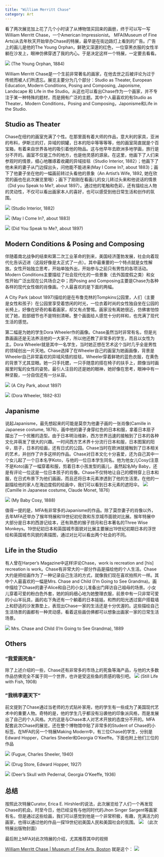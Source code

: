 ```yaml
---
title: "William Merritt Chase"
category: Art
---
```


看了两次展览加上花了几个小时读了从博物馆买回来的画册，终于可以写一写William Merritt Chase，一个American Impressionist。
MFA(Museum of Fine Arts)从去年秋天开始举办Chase的特展，最早是在街边路灯上看到的广告。广告上的画儿是他的The Young Orphan，鲜艳又深邃的红色，一位穿黑衣服的女性半躺在沙发上，眼神仿佛穿透了我的内心。于是决定这样一个特展，一定要去看看。

![](img/chase/UNADJUSTEDNONRAW_thumb_2dcf.jpg)
(The Young Orphan, 1884)

William Merritt Chase是一个生前非常著名的画家，在他去世之后被评论为过于传统而被人们所遗忘。展览主要分为几个部分：Studio as Theater,  European Education, Modern Conditions, Posing and Composing, Japonisme, Landscape 和 Life in the Studio。从这也可以看出Chase作为一个画家，并不专注于某一种特殊的题材，而是拥有广泛的主题。其中个人最喜欢的有Studio as Theater，Modern Conditions，Posing and Composing，Japonisme和Life in the Studio.

## Studio as Theater

Chase在纽约的画室充满了个性。在那里面有着大师的作品，意大利的家具，亚洲的布料，伊斯兰的灯，异域的铜罐，日本的阳伞等等等等，他的画室简直就是个百宝箱，有着来自世界各地的吸引着他的物品。这与他早年去欧洲多地学画，旅行是分不开的。画室不仅是工作的地方，也是他灵感的源泉。在这里，他画下了人们来参观时的情景，细心地雕琢着收藏的异域挂毯（Studio Interior, 1882）；他画下了他未来的妻子从门边探出头，问他能不能进来(May I Come In?, about 1883)；画下了他妻子坐在他的一幅画前转过头看他的景象（An Artist’s Wife, 1892,  她在欣赏的画也在此次展览里哦）；画下了刚刚在看画儿的女儿转过头来和他说话的情景（Did you Speak to Me?, about 1897）。通过他的笔触和色彩，还有描绘出人物的灵动性，不仅可以看出画家本人的喜好，也可以感受到他日常生活和创作的氛围。

![](img/chase/UNADJUSTEDNONRAW_thumb_2dd5.jpg)
(Studio Interior, 1882)

![](img/chase/may-i-come-in.jpg)
(May I Come In?, about 1883)

![](img/chase/tumblr_o12et7fLl61rrnekqo1_1280.jpg)
(Did You Speak to Me?, about 1897)

## Modern Conditions & Posing and Composing

伴随着南北战争的结束和第二次工业革命的到来，美国经济蓬勃发展，社会向着现代化告诉迈进（这段好像是太正式了一点）。其中最重要的一个特点就是女性解放。女性开始独立思考，开始单独外出，开始参与之前只有男性的各项活动。Modern Conditions主要描绘了社会现代化的一些景象（去外国度假之类）和女性开始广泛出现在公共场合之中；而Posing and Composing主要是Chase为各种各样的现代女性做的肖像画。个人最喜欢的是下面的两幅。

A City Park (about 1897)描绘的是在布鲁克林的Tompkins公园里，人们（主要是女性和孩子）在公园里享受着悠闲的时光，一位衣着时尚的女性独自坐在公园的长椅上，好像在好奇的看着画家，却又有点警惕。画家没有离她很近，仿佛害怕惊扰了她，脸部细节也不是特别清晰。整个画面给人感觉十分的祥和，也充满了现代生活的感觉。

第二幅是为她的学生Dora Wheeler作的画像。Chase虽然当时非常有名，但是光靠画画还是无法养活他的一大家子，所以他还教了非常多的学生，而且以女性为主。Dora Wheeler就是其中一名学生，当时她正想在艺术这个当时几乎全是男性的领域创出一片天地。Chase选择了在Wheeler自己的画室为她画画像，背景是Wheeler自己非常喜欢的异域风情的挂毯，Wheeler穿着鲜艳的蓝色衣服，在黄色的背景下尤其显眼。她一只手托腮，一只手随意的搭在椅子的扶手上，颇像当时画报里时髦的女性的姿势。最引人注目的还是她的眼神，她好像在思考，眼神中有一种坚毅，一分自信还有一分从容。

![](img/chase/187441_4137471.jpg)
(A City Park, about 1897)

![](img/chase/1921.1239_w.jpg)
(Dora Wheeler, 1882-83)

## Japanisme

说起Japanisme，最先想起来的可能是莫奈为他妻子画的一张肖像(Camille in Japanese costume, 1876)，画中他的妻子身穿红色的日本和服，拿着日本扇子摆出了一个优雅的造型。由于日本明治维新，西方世界迅速的接触到了日本的各种文化并萌发了很大的兴趣。一时间西方艺术界十分流行日本和服，日本图案的阳伞，扇子，日本的绘画，还有日式的公园。Chase当时在欧洲就接触到了日本相关的艺术，并创作了许多这样的作品。Chase对日本文化十分喜爱，还为自己其中一个女儿起了一个日本名字Koto，与他的一位日本学生同名。他为他女儿Cosy(注意不是Koto)画了一幅穿着和服，剪着日本小孩发型的画儿，虽然起名My Baby，还是有评论一位这是一位日本孩子的肖像。Chase不仅特地让自己的模特穿上日本和服，在日式布景下为他们画画，而且还将日本元素渗透到了他的生活里。在他的一副描绘他的家人在海边度假的绘画中，我们可以看到日本元素的遮阳伞。
![](img/chase/440px-Claude_Monet-Madame_Monet_en_costume_japonais.jpg)
(Camille in Japanese costume, Claude Monet, 1876)

![](img/chase/UNADJUSTEDNONRAW_thumb_2ddc.jpg)
(My Baby Cosy, 1888)

值得一提的是，MFA有非常多的Japanisme的作品。除了莫奈妻子的肖像以外，去年MFA还举办了猴年特展和19世纪初伦敦和东京城市面貌对比展。猴年特展中大部分是日本的西游记绘本，还有熟悉的猴子捞月和日本著名的Three Wise Monkeys。19世纪初日本和英国城市面貌对比展主要展出19世纪初期日本的浮世绘和英国城市风貌的素描图，通过对比可以看出两个社会的不同。

## Life in the Studio
有人曾在Harper’s Magazine中这样评论Chase，work is recreation and [his] recreation is work。Chase有非常大的一部分作品是描绘他的个人生活。Chase大约是把绘画作为了一种记录自己生活的方式，就像我们现在喜欢拍照片一样。其中个人最喜欢的一幅是Mrs. Chase and Child (I’m Going to See Grandma)。画中描绘了Chase的妻子Alice和自己的小女儿准备出门拜访自己祖母的场景。小女儿穿着可爱的粉白色外套，她的妈妈细心地为她整理衣服，前景中有一只非常可爱的小山羊玩具，画的右下角还有一个躺着的日本娃娃。和煦的阳光透过窗户搭载墙上和舒适的沙发靠垫上，表现出Chase一家的生活还是十分优渥的。这些描绘自己生活场景的画都有一种灵动感，看着这些画仿佛都可以想象出画家一家的日常生活场景。

![](img/chase/UNADJUSTEDNONRAW_thumb_2de3.jpg)
Mrs. Chase and Child (I’m Going to See Grandma), 1889

## Others

### “我爱画死鱼”
除了上述介绍的一些，Chase还有非常多的市场上的死鱼等海产品，与他的大多数作品仿佛完全不属于同一个世界，也许是受这些鱼的质感的吸引吧。
![](img/chase/still-life-with-fish.jpg!Large.jpg)
(Still Life with Fish, 1908)

### ”我桃李遍天下“
前文提到了Chase通过当老师的方式贴补家用，他的学生有一些成为了美国现代艺术中的重要人物。奇特的是，他的学生几乎都没有沿袭他的印象派风格，而是发展出了自己的个人风格。大约这是与Chase本人对艺术开放的态度分不开的。MFA配套此次Chase的展览，还在整个博物馆中贴了非常多的Student of Chase的小标签。在MFA的另一个特展Making Modern中，有三位Chase的学生，分别是Edward Hopper，Charles Sheeler和Georgia O'Keeffe。下面也附上他们三位的作品

![](img/chase/SC216064.jpg)
(Fugue, Charles Sheeler, 1940)

![](img/chase/UNADJUSTEDNONRAW_thumb_2de8.jpg)
(Drug Store, Edward Hopper, 1927)

![](img/chase/UNADJUSTEDNONRAW_thumb_2df6.jpg)
(Deer’s Skull with Pedernal, Georgia O’Keeffe, 1936)

## 总结
按照此次特展Curator, Erica E. Hirshler的说法，此次展览给了人们一个再发现Chase的机会。时至今日，他已经没有与他同时代的Jhon Singer Sargent等画家有名，但是通过这些绘画，我们可以感觉到他是一个非常积极，有趣，充满活力的画家，也得以通过他的作品一探19世纪初美国人民和美国社会的氛围。
![](img/chase/Chase%20Cover.jpg)
（此次特展出版物封面）

最后附上MFA对此次特展的介绍，尤其推荐其中的视频

[William Merritt Chase | Museum of Fine Arts, Boston](http://www.mfa.org/exhibitions/william-merritt-chase)
就是这个：
![](img/chase/97917E11-9842-4F40-AC32-4E046E2CFF36.png)

